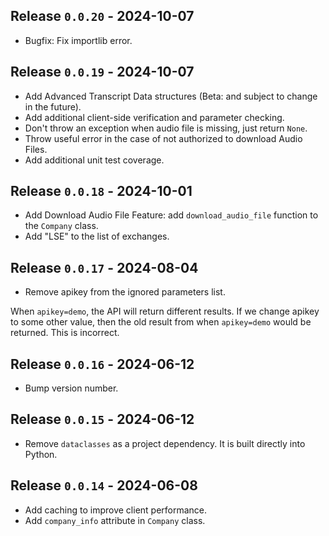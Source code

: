## Release `0.0.20` - 2024-10-07

* Bugfix: Fix importlib error.

## Release `0.0.19` - 2024-10-07

* Add Advanced Transcript Data structures (Beta: and subject to change in the future).
* Add additional client-side verification and parameter checking.
* Don't throw an exception when audio file is missing, just return `None`.
* Throw useful error in the case of not authorized to download Audio Files.
* Add additional unit test coverage.

## Release `0.0.18` - 2024-10-01

* Add Download Audio File Feature: add `download_audio_file` function to the `Company` class.
* Add "LSE" to the list of exchanges.

## Release `0.0.17` - 2024-08-04

* Remove apikey from the ignored parameters list.

When `apikey=demo`, the API will return different results.  If we change
apikey to some other value, then the old result from when `apikey=demo`
would be returned.  This is incorrect.

## Release `0.0.16` - 2024-06-12
* Bump version number.

## Release `0.0.15` - 2024-06-12
* Remove `dataclasses` as a project dependency.  It is built directly into Python.

## Release `0.0.14` - 2024-06-08
* Add caching to improve client performance.
* Add `company_info` attribute in `Company` class.
